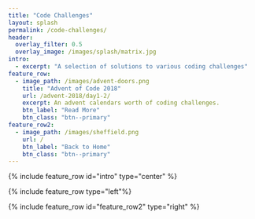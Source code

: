 ```yaml
---
title: "Code Challenges"
layout: splash
permalink: /code-challenges/
header: 
  overlay_filter: 0.5
  overlay_image: /images/splash/matrix.jpg
intro: 
  - excerpt: "A selection of solutions to various coding challenges"
feature_row:
  - image_path: /images/advent-doors.png
    title: "Advent of Code 2018"
    url: /advent-2018/day1-2/
    excerpt: An advent calendars worth of coding challenges.
    btn_label: "Read More"
    btn_class: "btn--primary"
feature_row2:
  - image_path: /images/sheffield.png
    url: /
    btn_label: "Back to Home"
    btn_class: "btn--primary"
---
```


{% include feature_row id="intro" type="center" %}

{% include feature_row  type="left"%}

{% include feature_row id="feature_row2" type="right" %}
